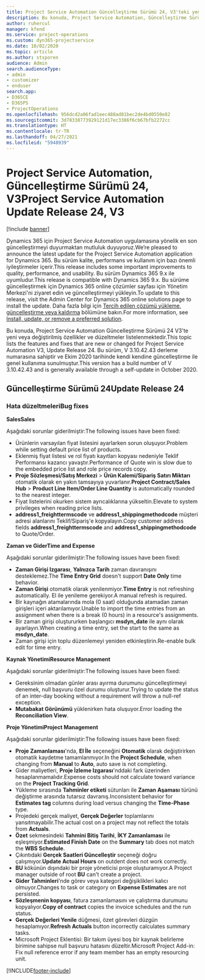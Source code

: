 ```yaml
---
title: Project Service Automation Güncelleştirme Sürümü 24, V3'teki yenilikler veya değişiklikler
description: Bu konuda, Project Service Automation, Güncelleştirme Sürümü 24, V3'teki özellikler ve düzeltmeler listelenir.
author: ruhercul
manager: kfend
ms.service: project-operations
ms.custom: dyn365-projectservice
ms.date: 10/02/2020
ms.topic: article
ms.author: stsporen
audience: Admin
search.audienceType:
- admin
- customizer
- enduser
search.app:
- D365CE
- D365PS
- ProjectOperations
ms.openlocfilehash: 956dcd2a06fad1eec488ad81bec2de4bd0550e82
ms.sourcegitcommit: 3d78338773929121d17ec3386f6cb67bfb2272cc
ms.translationtype: HT
ms.contentlocale: tr-TR
ms.lasthandoff: 04/27/2021
ms.locfileid: "5948939"
---
```

# <a name="project-service-automation-update-release-24-v3"></a><span data-ttu-id="5bcf5-103">Project Service Automation, Güncelleştirme Sürümü 24, V3</span><span class="sxs-lookup"><span data-stu-id="5bcf5-103">Project Service Automation Update Release 24, V3</span></span>

[!include [banner](../includes/psa-now-project-operations.md)]

<span data-ttu-id="5bcf5-104">Dynamics 365 için Project Service Automation uygulamasına yönelik en son güncelleştirmeyi duyurmaktan mutluluk duyuyoruz.</span><span class="sxs-lookup"><span data-stu-id="5bcf5-104">We’re pleased to announce the latest update for the Project Service Automation application for Dynamics 365.</span></span> <span data-ttu-id="5bcf5-105">Bu sürüm kalite, performans ve kullanım için bazı önemli iyileştirmeler içerir.</span><span class="sxs-lookup"><span data-stu-id="5bcf5-105">This release includes some important improvements to quality, performance, and usability.</span></span> <span data-ttu-id="5bcf5-106">Bu sürüm Dynamics 365 9.x ile uyumludur.</span><span class="sxs-lookup"><span data-stu-id="5bcf5-106">This release is compatible with Dynamics 365 9.x.</span></span> <span data-ttu-id="5bcf5-107">Bu sürüme güncelleştirmek için Dynamics 365 online çözümler sayfası için Yönetim Merkezi'ni ziyaret edin ve güncelleştirmeyi yükleyin.</span><span class="sxs-lookup"><span data-stu-id="5bcf5-107">To update to this release, visit the Admin Center for Dynamics 365 online solutions page to install the update.</span></span> <span data-ttu-id="5bcf5-108">Daha fazla bilgi için [Tercih edilen çözümü yükleme, güncelleştirme veya kaldırma](/power-platform/admin/install-remove-preferred-solution) bölümüne bakın.</span><span class="sxs-lookup"><span data-stu-id="5bcf5-108">For more information, see [Install, update, or remove a preferred solution](/power-platform/admin/install-remove-preferred-solution).</span></span>

<span data-ttu-id="5bcf5-109">Bu konuda, Project Service Automation Güncelleştirme Sürümü 24 V3'te yeni veya değiştirilmiş özellikler ve düzeltmeler listelenmektedir.</span><span class="sxs-lookup"><span data-stu-id="5bcf5-109">This topic lists the features and fixes that are new or changed for Project Service Automation V3, Update Release 24.</span></span> <span data-ttu-id="5bcf5-110">Bu sürüm, V 3.10.42.43 derleme numarasına sahiptir ve Ekim 2020 tarihinde kendi kendine güncelleştirme ile genel kullanıma sunulmuştur.</span><span class="sxs-lookup"><span data-stu-id="5bcf5-110">This version has a build number of V 3.10.42.43 and is generally available through a self-update in October 2020.</span></span>

## <a name="update-release-24"></a><span data-ttu-id="5bcf5-111">Güncelleştirme Sürümü 24</span><span class="sxs-lookup"><span data-stu-id="5bcf5-111">Update Release 24</span></span>

### <a name="bug-fixes"></a><span data-ttu-id="5bcf5-112">Hata düzeltmeleri</span><span class="sxs-lookup"><span data-stu-id="5bcf5-112">Bug fixes</span></span>

<span data-ttu-id="5bcf5-113">**Sales**</span><span class="sxs-lookup"><span data-stu-id="5bcf5-113">**Sales**</span></span>

<span data-ttu-id="5bcf5-114">Aşağıdaki sorunlar giderilmiştir:</span><span class="sxs-lookup"><span data-stu-id="5bcf5-114">The following issues have been fixed:</span></span>

- <span data-ttu-id="5bcf5-115">Ürünlerin varsayılan fiyat listesini ayarlarken sorun oluşuyor.</span><span class="sxs-lookup"><span data-stu-id="5bcf5-115">Problem while setting default price list of products.</span></span>
- <span data-ttu-id="5bcf5-116">Eklenmiş fiyat listesi ve rol fiyatı kayıtları kopyası nedeniyle Teklif Performansı kazancı yavaştır.</span><span class="sxs-lookup"><span data-stu-id="5bcf5-116">Performance of Quote win is slow due to the embedded price list and role price records copy.</span></span>
- <span data-ttu-id="5bcf5-117">**Proje Sözleşmesi/Satış Merkezi** > **Ürün Kalemi/Sipariş Satırı Miktarı** otomatik olarak en yakın tamsayıya yuvarlanır.</span><span class="sxs-lookup"><span data-stu-id="5bcf5-117">**Project Contract/Sales Hub** > **Product Line Item/Order Line Quantity** is automatically rounded to the nearest integer.</span></span>
- <span data-ttu-id="5bcf5-118">Fiyat listelerini okurken sistem ayrıcalıklarına yükseltin.</span><span class="sxs-lookup"><span data-stu-id="5bcf5-118">Elevate to system privileges when reading price lists.</span></span>
- <span data-ttu-id="5bcf5-119">**address1_freighttermscode** ve **address1_shippingmethodcode** müşteri adresi alanlarını Teklif/Sipariş'e kopyalayın.</span><span class="sxs-lookup"><span data-stu-id="5bcf5-119">Copy customer address fields **address1_freighttermscode** and **address1_shippingmethodcode** to Quote/Order.</span></span> 


<span data-ttu-id="5bcf5-120">**Zaman ve Gider**</span><span class="sxs-lookup"><span data-stu-id="5bcf5-120">**Time and Expense**</span></span>

<span data-ttu-id="5bcf5-121">Aşağıdaki sorunlar giderilmiştir:</span><span class="sxs-lookup"><span data-stu-id="5bcf5-121">The following issues have been fixed:</span></span>

- <span data-ttu-id="5bcf5-122">**Zaman Girişi Izgarası**, **Yalnızca Tarih** zaman davranışını desteklemez.</span><span class="sxs-lookup"><span data-stu-id="5bcf5-122">The **Time Entry Grid** doesn't support **Date Only** time behavior.</span></span>
- <span data-ttu-id="5bcf5-123">**Zaman Girişi** otomatik olarak yenilenmiyor.</span><span class="sxs-lookup"><span data-stu-id="5bcf5-123">**Time Entry** is not refreshing automatically.</span></span> <span data-ttu-id="5bcf5-124">El ile yenileme gerekiyor.</span><span class="sxs-lookup"><span data-stu-id="5bcf5-124">A manual refresh is required.</span></span>
- <span data-ttu-id="5bcf5-125">Bir kaynağın atamalarında mola (0 saat) olduğunda atamadan zaman girişleri içeri aktarılamıyor.</span><span class="sxs-lookup"><span data-stu-id="5bcf5-125">Unable to import the time entries from an assignment when there is a break (0 hours) in a resource's assignments.</span></span>
- <span data-ttu-id="5bcf5-126">Bir zaman girişi oluştururken başlangıcı **msdyn_date** ile aynı olarak ayarlayın.</span><span class="sxs-lookup"><span data-stu-id="5bcf5-126">When creating a time entry, set the start to the same as **msdyn_date**.</span></span>
- <span data-ttu-id="5bcf5-127">Zaman girişi için toplu düzenlemeyi yeniden etkinleştirin.</span><span class="sxs-lookup"><span data-stu-id="5bcf5-127">Re-enable bulk edit for time entry.</span></span>

<span data-ttu-id="5bcf5-128">**Kaynak Yönetimi**</span><span class="sxs-lookup"><span data-stu-id="5bcf5-128">**Resource Management**</span></span>

<span data-ttu-id="5bcf5-129">Aşağıdaki sorunlar giderilmiştir:</span><span class="sxs-lookup"><span data-stu-id="5bcf5-129">The following issues have been fixed:</span></span>

- <span data-ttu-id="5bcf5-130">Gereksinim olmadan günler arası ayırma durumunu güncelleştirmeyi denemek, null başvuru özel durumu oluşturur.</span><span class="sxs-lookup"><span data-stu-id="5bcf5-130">Trying to update the status of an inter-day booking without a requirement will throw a null-ref exception.</span></span>
- <span data-ttu-id="5bcf5-131">**Mutabakat Görünümü** yüklenirken hata oluşuyor.</span><span class="sxs-lookup"><span data-stu-id="5bcf5-131">Error loading the **Reconciliation View**.</span></span>


<span data-ttu-id="5bcf5-132">**Proje Yönetimi**</span><span class="sxs-lookup"><span data-stu-id="5bcf5-132">**Project Management**</span></span>

<span data-ttu-id="5bcf5-133">Aşağıdaki sorunlar giderilmiştir:</span><span class="sxs-lookup"><span data-stu-id="5bcf5-133">The following issues have been fixed:</span></span>

- <span data-ttu-id="5bcf5-134">**Proje Zamanlaması**'nda, **El İle** seçeneğini **Otomatik** olarak değiştirirken otomatik kaydetme tamamlanmıyor.</span><span class="sxs-lookup"><span data-stu-id="5bcf5-134">In the **Project Schedule**, when changing from **Manual** to **Auto**, auto save is not completing.</span></span>
- <span data-ttu-id="5bcf5-135">Gider maliyetleri, **Proje İzleme Izgarası**'nddaki fark üzerinden hesaplanmamalıdır.</span><span class="sxs-lookup"><span data-stu-id="5bcf5-135">Expense costs should not calculate toward variance on the **Project Tracking Grid**.</span></span>
- <span data-ttu-id="5bcf5-136">Yükleme sırasında **Tahminler etiketi** sütunları ile **Zaman Aşaması** türünü değiştirme arasında tutarsız davranış.</span><span class="sxs-lookup"><span data-stu-id="5bcf5-136">Inconsistent behavior for **Estimates tag** columns during load versus changing the **Time-Phase** type.</span></span>
- <span data-ttu-id="5bcf5-137">Projedeki gerçek maliyet, **Gerçek Değerler** toplamlarını yansıtmayabilir.</span><span class="sxs-lookup"><span data-stu-id="5bcf5-137">The actual cost on a project may not reflect the totals from **Actuals**.</span></span>
- <span data-ttu-id="5bcf5-138">**Özet** sekmesindeki **Tahmini Bitiş Tarihi**, **İKY Zamanlaması** ile eşleşmiyor.</span><span class="sxs-lookup"><span data-stu-id="5bcf5-138">**Estimated Finish Date** on the **Summary** tab does not match the **WBS Schedule**.</span></span>
- <span data-ttu-id="5bcf5-139">Çıkıntıdaki **Gerçek Saatleri Güncelleştir** seçeneği doğru çalışmıyor.</span><span class="sxs-lookup"><span data-stu-id="5bcf5-139">**Update Actual Hours** on outdent does not work correctly.</span></span>
- <span data-ttu-id="5bcf5-140">**BU** kökünün dışındaki bir proje yöneticisi proje oluşturamıyor.</span><span class="sxs-lookup"><span data-stu-id="5bcf5-140">A Project manager outside of root **BU** can't create a project.</span></span>
- <span data-ttu-id="5bcf5-141">**Gider Tahminleri**'nde görev veya kategori değişiklikleri kalıcı olmuyor.</span><span class="sxs-lookup"><span data-stu-id="5bcf5-141">Changes to task or category on **Expense Estimates** are not persisted.</span></span>
- <span data-ttu-id="5bcf5-142">**Sözleşmenin kopyası**, fatura zamanlamasını ve çalıştırma durumunu kopyalıyor.</span><span class="sxs-lookup"><span data-stu-id="5bcf5-142">**Copy of contract** copies the invoice schedules and the run status.</span></span>
- <span data-ttu-id="5bcf5-143">**Gerçek Değerleri Yenile** düğmesi, özet görevleri düzgün hesaplamıyor.</span><span class="sxs-lookup"><span data-stu-id="5bcf5-143">**Refresh Actuals** button incorrectly calculates summary tasks.</span></span>
- <span data-ttu-id="5bcf5-144">Microsoft Project Eklentisi: Bir takım üyesi boş bir kaynak belirleme birimine sahipse null başvuru hatasını düzeltir.</span><span class="sxs-lookup"><span data-stu-id="5bcf5-144">Microsoft Project Add-in: Fix null reference error if any team member has an empty resourcing unit.</span></span>



[!INCLUDE[footer-include](../includes/footer-banner.md)]